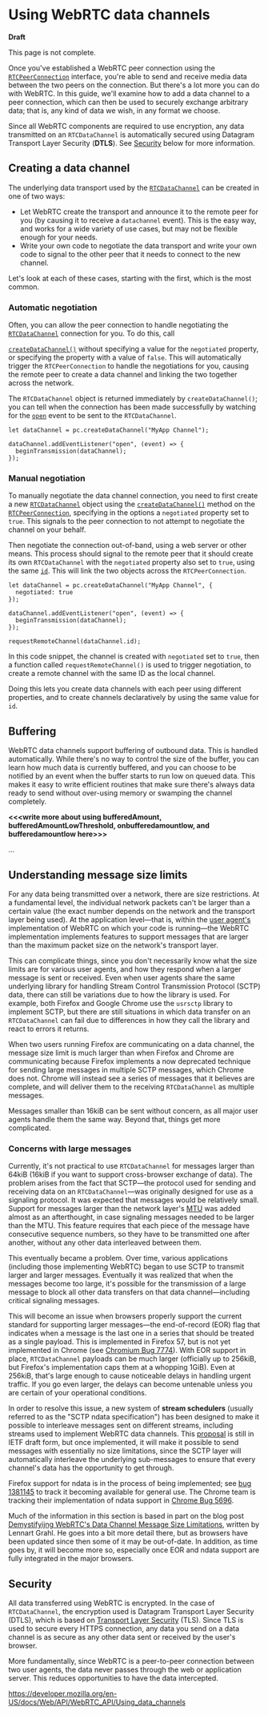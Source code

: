 Using WebRTC data channels
==========================

**Draft**

This page is not complete.

Once you've established a WebRTC peer connection using the [`RTCPeerConnection`](../rtcpeerconnection) interface, you're able to send and receive media data between the two peers on the connection. But there's a lot more you can do with WebRTC. In this guide, we'll examine how to add a data channel to a peer connection, which can then be used to securely exchange arbitrary data; that is, any kind of data we wish, in any format we choose.

Since all WebRTC components are required to use encryption, any data transmitted on an `RTCDataChannel` is automatically secured using Datagram Transport Layer Security (**DTLS**). See [Security](#security) below for more information.

Creating a data channel
-----------------------

The underlying data transport used by the [`RTCDataChannel`](../rtcdatachannel) can be created in one of two ways:

-   Let WebRTC create the transport and announce it to the remote peer for you (by causing it to receive a `datachannel` event). This is the easy way, and works for a wide variety of use cases, but may not be flexible enough for your needs.
-   Write your own code to negotiate the data transport and write your own code to signal to the other peer that it needs to connect to the new channel.

Let's look at each of these cases, starting with the first, which is the most common.

### Automatic negotiation

Often, you can allow the peer connection to handle negotiating the [`RTCDataChannel`](../rtcdatachannel) connection for you. To do this, call

[`createDataChannel()`](../rtcpeerconnection/createdatachannel) without specifying a value for the <span class="page-not-created">`negotiated`</span> property, or specifying the property with a value of `false`. This will automatically trigger the `RTCPeerConnection` to handle the negotiations for you, causing the remote peer to create a data channel and linking the two together across the network.

The `RTCDataChannel` object is returned immediately by `createDataChannel()`; you can tell when the connection has been made successfully by watching for the [`open`](../rtcdatachannel/open_event) event to be sent to the `RTCDataChannel`.

    let dataChannel = pc.createDataChannel("MyApp Channel");

    dataChannel.addEventListener("open", (event) => {
      beginTransmission(dataChannel);
    });

### Manual negotiation

To manually negotiate the data channel connection, you need to first create a new [`RTCDataChannel`](../rtcdatachannel) object using the [`createDataChannel()`](../rtcpeerconnection/createdatachannel) method on the [`RTCPeerConnection`](../rtcpeerconnection), specifying in the options a <span class="page-not-created">`negotiated`</span> property set to `true`. This signals to the peer connection to not attempt to negotiate the channel on your behalf.

Then negotiate the connection out-of-band, using a web server or other means. This process should signal to the remote peer that it should create its own `RTCDataChannel` with the `negotiated` property also set to `true`, using the same [`id`](../rtcdatachannel/id). This will link the two objects across the `RTCPeerConnection`.

    let dataChannel = pc.createDataChannel("MyApp Channel", {
      negotiated: true
    });

    dataChannel.addEventListener("open", (event) => {
      beginTransmission(dataChannel);
    });

    requestRemoteChannel(dataChannel.id);

In this code snippet, the channel is created with `negotiated` set to `true`, then a function called `requestRemoteChannel()` is used to trigger negotiation, to create a remote channel with the same ID as the local channel.

Doing this lets you create data channels with each peer using different properties, and to create channels declaratively by using the same value for `id`.

Buffering
---------

WebRTC data channels support buffering of outbound data. This is handled automatically. While there's no way to control the size of the buffer, you can learn how much data is currently buffered, and you can choose to be notified by an event when the buffer starts to run low on queued data. This makes it easy to write efficient routines that make sure there's always data ready to send without over-using memory or swamping the channel completely.

**&lt;&lt;&lt;write more about using bufferedAmount, bufferedAmountLowThreshold, onbufferedamountlow, and bufferedamountlow here&gt;&gt;&gt;**

...

Understanding message size limits
---------------------------------

For any data being transmitted over a network, there are size restrictions. At a fundamental level, the individual network packets can't be larger than a certain value (the exact number depends on the network and the transport layer being used). At the application level—that is, within the [user agent's](https://developer.mozilla.org/en-US/docs/Glossary/User_agent) implementation of WebRTC on which your code is running—the WebRTC implementation implements features to support messages that are larger than the maximum packet size on the network's transport layer.

This can complicate things, since you don't necessarily know what the size limits are for various user agents, and how they respond when a larger message is sent or received. Even when user agents share the same underlying library for handling Stream Control Transmission Protocol (SCTP) data, there can still be variations due to how the library is used. For example, both Firefox and Google Chrome use the `usrsctp` library to implement SCTP, but there are still situations in which data transfer on an `RTCDataChannel` can fail due to differences in how they call the library and react to errors it returns.

When two users running Firefox are communicating on a data channel, the message size limit is much larger than when Firefox and Chrome are communicating because Firefox implements a now deprecated technique for sending large messages in multiple SCTP messages, which Chrome does not. Chrome will instead see a series of messages that it believes are complete, and will deliver them to the receiving `RTCDataChannel` as multiple messages.

Messages smaller than 16kiB can be sent without concern, as all major user agents handle them the same way. Beyond that, things get more complicated.

### Concerns with large messages

Currently, it's not practical to use `RTCDataChannel` for messages larger than 64kiB (16kiB if you want to support cross-browser exchange of data). The problem arises from the fact that SCTP—the protocol used for sending and receiving data on an `RTCDataChannel`—was originally designed for use as a signaling protocol. It was expected that messages would be relatively small. Support for messages larger than the network layer's [MTU](https://en.wikipedia.org/wiki/Maximum_transmission_unit) was added almost as an afterthought, in case signaling messages needed to be larger than the MTU. This feature requires that each piece of the message have consecutive sequence numbers, so they have to be transmitted one after another, without any other data interleaved between them.

This eventually became a problem. Over time, various applications (including those implementing WebRTC) began to use SCTP to transmit larger and larger messages. Eventually it was realized that when the messages become too large, it's possible for the transmission of a large message to block all other data transfers on that data channel—including critical signaling messages.

This will become an issue when browsers properly support the current standard for supporting larger messages—the end-of-record (EOR) flag that indicates when a message is the last one in a series that should be treated as a single payload. This is implemented in Firefox 57, but is not yet implemented in Chrome (see [Chromium Bug 7774](https://bugs.chromium.org/p/webrtc/issues/detail?id=7774)). With EOR support in place, `RTCDataChannel` payloads can be much larger (officially up to 256kiB, but Firefox's implementation caps them at a whopping 1GiB). Even at 256kiB, that's large enough to cause noticeable delays in handling urgent traffic. If you go even larger, the delays can become untenable unless you are certain of your operational conditions.

In order to resolve this issue, a new system of **stream schedulers** (usually referred to as the "SCTP ndata specification") has been designed to make it possible to interleave messages sent on different streams, including streams used to implement WebRTC data channels. This [proposal](https://datatracker.ietf.org/doc/html/draft-ietf-tsvwg-sctp-ndata) is still in IETF draft form, but once implemented, it will make it possible to send messages with essentially no size limitations, since the SCTP layer will automatically interleave the underlying sub-messages to ensure that every channel's data has the opportunity to get through.

Firefox support for ndata is in the process of being implemented; see [bug 1381145](https://bugzilla.mozilla.org/show_bug.cgi?id=1381145) to track it becoming available for general use. The Chrome team is tracking their implementation of ndata support in [Chrome Bug 5696](https://bugs.chromium.org/p/webrtc/issues/detail?id=5696).

Much of the information in this section is based in part on the blog post [Demystifyijng WebRTC's Data Channel Message Size Limitations](https://lgrahl.de/articles/demystifying-webrtc-dc-size-limit.html), written by Lennart Grahl. He goes into a bit more detail there, but as browsers have been updated since then some of it may be out-of-date. In addition, as time goes by, it will become more so, especially once EOR and ndata support are fully integrated in the major browsers.

Security
--------

All data transferred using WebRTC is encrypted. In the case of `RTCDataChannel`, the encryption used is Datagram Transport Layer Security (DTLS), which is based on [Transport Layer Security](https://developer.mozilla.org/en-US/docs/Web/Security/Transport_Layer_Security) (TLS). Since TLS is used to secure every HTTPS connection, any data you send on a data channel is as secure as any other data sent or received by the user's browser.

More fundamentally, since WebRTC is a peer-to-peer connection between two user agents, the data never passes through the web or application server. This reduces opportunities to have the data intercepted.

<a href="https://developer.mozilla.org/en-US/docs/Web/API/WebRTC_API/Using_data_channels" class="_attribution-link">https://developer.mozilla.org/en-US/docs/Web/API/WebRTC_API/Using_data_channels</a>
